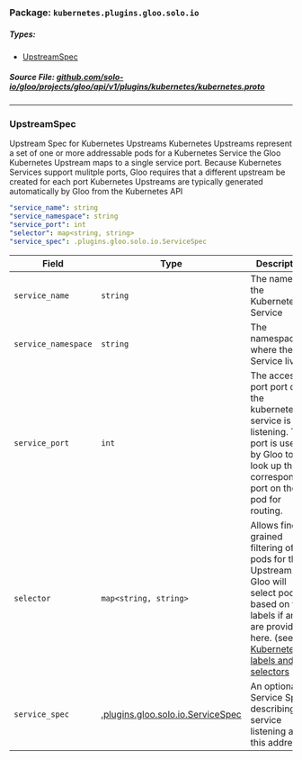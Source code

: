 <!-- Code generated by solo-kit. DO NOT EDIT. -->

### Package: `kubernetes.plugins.gloo.solo.io` 
##### Types:


- [UpstreamSpec](#UpstreamSpec)
  



##### Source File: [github.com/solo-io/gloo/projects/gloo/api/v1/plugins/kubernetes/kubernetes.proto](https://github.com/solo-io/gloo/blob/master/projects/gloo/api/v1/plugins/kubernetes/kubernetes.proto)





---
### <a name="UpstreamSpec">UpstreamSpec</a>

 
Upstream Spec for Kubernetes Upstreams
Kubernetes Upstreams represent a set of one or more addressable pods for a Kubernetes Service
the Gloo Kubernetes Upstream maps to a single service port. Because Kubernetes Services support mulitple ports,
Gloo requires that a different upstream be created for each port
Kubernetes Upstreams are typically generated automatically by Gloo from the Kubernetes API

```yaml
"service_name": string
"service_namespace": string
"service_port": int
"selector": map<string, string>
"service_spec": .plugins.gloo.solo.io.ServiceSpec

```

| Field | Type | Description | Default |
| ----- | ---- | ----------- |----------- | 
| `service_name` | `string` | The name of the Kubernetes Service |  |
| `service_namespace` | `string` | The namespace where the Service lives |  |
| `service_port` | `int` | The access port port of the kubernetes service is listening. This port is used by Gloo to look up the corresponding port on the pod for routing. |  |
| `selector` | `map<string, string>` | Allows finer-grained filtering of pods for the Upstream. Gloo will select pods based on their labels if any are provided here. (see [Kubernetes labels and selectors](https://kubernetes.io/docs/concepts/overview/working-with-objects/labels/) |  |
| `service_spec` | [.plugins.gloo.solo.io.ServiceSpec](../service_spec.proto.sk.md#ServiceSpec) | An optional Service Spec describing the service listening at this address |  |





<!-- Start of HubSpot Embed Code -->
<script type="text/javascript" id="hs-script-loader" async defer src="//js.hs-scripts.com/5130874.js"></script>
<!-- End of HubSpot Embed Code -->
